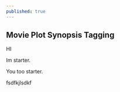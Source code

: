 ```yaml
---
published: true
---
```

## Movie Plot Synopsis Tagging

HI 

Im starter.

You too starter.

fsdfkjlsdkf
